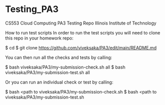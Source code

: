 # Testing_PA3
CS553 Cloud Computing PA3 Testing Repo
Illinois Institute of Technology

How to run test scripts
In order to run the test scripts you will need to clone this repo in your homework repo:

$ cd <your homework repo directory>
$ git clone https://github.com/viveksaka/PA3/edit/main/README.md

You can then run all the checks and tests by calling:

$ bash viveksaka/PA3/my-submission-check.sh all
$ bash viveksaka/PA3/my-submission-test.sh all

Or you can run an individual check or test by calling:

$ bash <path to viveksaka/PA3/my-submission-check.sh <check number>
$ bash <path to viveksaka/PA3/my-submission-test.sh <test number>
